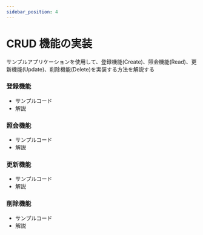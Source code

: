 ```yaml
---
sidebar_position: 4
---
```


# CRUD 機能の実装
サンプルアプリケーションを使用して、登録機能(Create)、照会機能(Read)、更新機能(Update)、削除機能(Delete)を実装する方法を解説する

### 登録機能

- サンプルコード
- 解説

### 照会機能

- サンプルコード
- 解説

### 更新機能

- サンプルコード
- 解説

### 削除機能

- サンプルコード
- 解説

